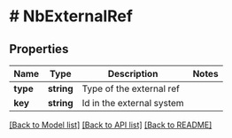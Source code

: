 # # NbExternalRef

## Properties

Name | Type | Description | Notes
------------ | ------------- | ------------- | -------------
**type** | **string** | Type of the external ref |
**key** | **string** | Id in the external system |

[[Back to Model list]](../../README.md#models) [[Back to API list]](../../README.md#endpoints) [[Back to README]](../../README.md)
